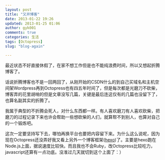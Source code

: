 ```yaml
---
layout: post
title: "又开博客"
date: 2013-01-22 19:26
updated: 2013-01-25 01:06
author: gyk001
comments: true
categories: 生活
tags: [Octopress]
slug: "blog-again"

---
```


最近状态不好直接休假了，在家不想工作但是也不能纯浪费时间，所以又想起折腾博客了。

话说折腾博客也不是一回两回了，从刚开始的CSDN什么的到自己买域名和主机空间架Wordpress再到Octopress也有四五年时间了，但是每次都是光磨刀不砍柴，博客弄的花里胡哨的但是文章没写几篇，关键是最后连这仅有的几篇也没留下了，也算名副其实的折腾了。
<!-- more -->
我属于典型的不折腾会死人，对什么东西都一样。有人喜欢磨刀有人喜欢砍柴，把磨刀的过程记录下来也许会帮助一些想砍柴的人们，就算帮不到别人，也算对自己的一个锻炼吧。

这次一定要坚持写下去，哪怕再换平台也要把内容留下来。为什么这么说呢，因为现在Octopress还没弄好我又看上另外一个博客框架([hexo][])了。主要是hexo跑在Node.js上面，据说速度比较快。而且我也不会Ruby，改Octopress比较吃力，javascript还算有一点功底。没准过几天就切到这个上面了：）

[hexo]: https://github.com/tommy351/hexo (A fast, simple & powerful blog framework, powered by Node.js.)

